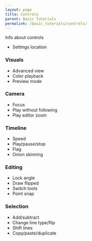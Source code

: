 ```yaml
---
layout: page
title: Controls
parent: Basic Tutorials
permalink: /basic_tutorials/controls/
---
```


Info about controls

- Settings location

### Visuals
- Advanced view
- Color playback
- Preview mode

### Camera
- Focus
- Play without following
- Play editor zoom

### Timeline
- Speed
- Play/pause/stop
- Flag
- Onion skinning

### Editing
- Lock angle
- Draw flipped
- Switch tools
- Point snap

### Selection
- Add/subtract
- Change line type/flip
- Shift lines
- Copy/paste/duplicate
